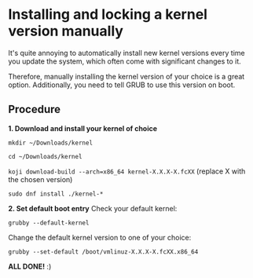# Installing and locking a kernel version manually
It's quite annoying to automatically install new kernel versions every time you update the system, which often come
with significant changes to it.

Therefore, manually installing the kernel version of your choice is a great option. Additionally, you need to tell GRUB
to use this version on boot.

## Procedure
**1. Download and install your kernel of choice**

`mkdir ~/Downloads/kernel`

`cd ~/Downloads/kernel`

`koji download-build --arch=x86_64 kernel-X.X.X-X.fcXX` (replace X with the chosen version)

`sudo dnf install ./kernel-*`

**2. Set default boot entry**
Check your default kernel:

`grubby --default-kernel`

Change the default kernel version to one of your choice:

`grubby --set-default /boot/vmlinuz-X.X.X-X.fcXX.x86_64`

**ALL DONE!** :)
